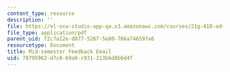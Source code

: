 ```yaml
---
content_type: resource
description: ''
file: https://ol-ocw-studio-app-qa.s3.amazonaws.com/courses/21g-410-advanced-german-professional-communication-spring-2017/78795962d7c069a0c931213b6d8b6d4f_21G_410s17_W07_M17.pdf
file_type: application/pdf
parent_uid: f2c7a12e-d877-5267-5e80-766a746597a6
resourcetype: Document
title: Mid-semester Feedback Email
uid: 78795962-d7c0-69a0-c931-213b6d8b6d4f
---
```


